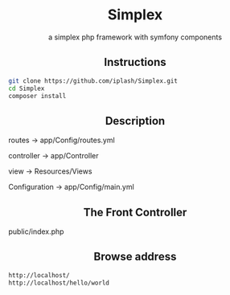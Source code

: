 <div align="center">
  <h1>Simplex</h1>
  <p>a simplex php framework with symfony components</p>
</div>

<h2 align="center">Instructions</h2>

```bash
git clone https://github.com/iplash/Simplex.git
cd Simplex
composer install
```

<h2 align="center">Description</h2>

routes         -> app/Config/routes.yml

controller     -> app/Controller

view           -> Resources/Views

Configuration  -> app/Config/main.yml

<h2 align="center">The Front Controller</h2>

public/index.php


<h2 align="center">Browse address</h2>

```bash
http://localhost/
http://localhost/hello/world
```


